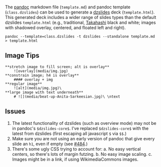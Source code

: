 

The [pandoc](http://johnmacfarlane.net/pandoc/README.html) markdown file (`template.md`) and pandoc template (`class.dzslides`) can be used to generate a [dzslides](http://paulrouget.com/dzslides/) deck (`template.html`). This generated deck includes a wider range of slides types than the default dzslides `template.html` (e.g., traditional, [Takahashi](http://en.wikipedia.org/wiki/Takahashi_method) black and white; images with shadowed overlay, centered, and floated left and right).

~~~~
pandoc --template=class.dzslides -t dzslides --standalone template.md > template.html
~~~~

## Image Tips

````
**stretch image to fill screen; alt is overlay**
    ![overlay](media/img.jpg)
**constrain image; h4 is overlay**
    #### overlay + img
**regular image**
    ![alt](media/img.jpg)\ 
**large image with text underneath**
    # ![](media/beat-up-Anita-Sarkeesian.jpg)\ \ntext
````

## Issues

1. The latest functionality of dzslides (such as overview mode) may not be in pandoc's `$dzslides-core$`. I've replaced `$dzslides-core$` with the latest from dzslides (first escaping all javascript `$` via `$$`.)
2. Make sure you are not using an early version of pandoc that give every slide an `h1`, even if empty (see [#484](https://github.com/jgm/pandoc/issues/484).)
3. There's some ugly CSS trying to account for:
    a. No easy vertical centers, so there's lots of margin futzing.
    b. No easy image scaling.
    c. Images might be in a link, if using WikimediaCommons images.